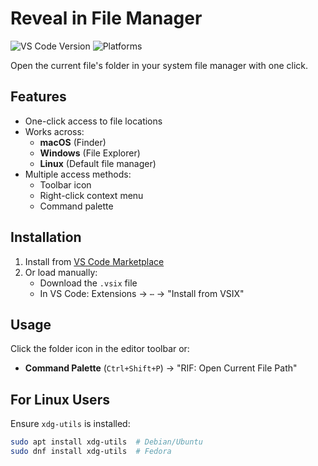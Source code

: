 # Reveal in File Manager

![VS Code Version](https://img.shields.io/badge/VS%20Code-%3E%3D1.99.0-blue)
![Platforms](https://img.shields.io/badge/platform-macOS%20|%20Windows%20|%20Linux-lightgrey)

Open the current file's folder in your system file manager with one click.

## Features
- One-click access to file locations
- Works across:
  - **macOS** (Finder)
  - **Windows** (File Explorer)
  - **Linux** (Default file manager)
- Multiple access methods:
  - Toolbar icon
  - Right-click context menu
  - Command palette

## Installation
1. Install from [VS Code Marketplace]([LINK_HERE](https://marketplace.visualstudio.com/items?itemName=wtk49.reveal-in-finder))
2. Or load manually:
   - Download the `.vsix` file
   - In VS Code: Extensions → `⋯` → "Install from VSIX"

## Usage
Click the folder icon in the editor toolbar or:
- **Command Palette** (`Ctrl+Shift+P`) → "RIF: Open Current File Path"

## For Linux Users
Ensure `xdg-utils` is installed:
```bash
sudo apt install xdg-utils  # Debian/Ubuntu
sudo dnf install xdg-utils  # Fedora